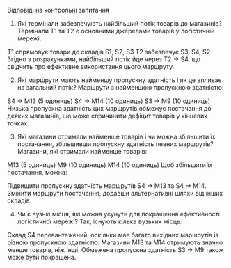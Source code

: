 Відповіді на контрольні запитання
1. Які термінали забезпечують найбільший потік товарів до магазинів?
Термінали T1 та T2 є основними джерелами товарів у логістичній мережі.

T1 спрямовує товари до складів S1, S2, S3
T2 забезпечує S3, S4, S2
Згідно з розрахунками, найбільший потік йде через T2 → S4, що свідчить про ефективне використання цього маршруту.

2. Які маршрути мають найменшу пропускну здатність і як це впливає на загальний потік?
Маршрути з найменшою пропускною здатністю:

S4 → M13 (5 одиниць)
S4 → M14 (10 одиниць)
S3 → M9 (10 одиниць)
Низька пропускна здатність цих маршрутів обмежує постачання до деяких магазинів, що може спричинити дефіцит товарів у кінцевих точках.

3. Які магазини отримали найменше товарів і чи можна збільшити їх постачання, збільшивши пропускну здатність певних маршрутів?
Магазини, які отримали найменше товарів:

M13 (5 одиниць)
M9 (10 одиниць)
M14 (10 одиниць)
Щоб збільшити їх постачання, можна:

Підвищити пропускну здатність маршрутів S4 → M13 та S4 → M14.
Змінити маршрути постачання, додавши альтернативні шляхи від інших складів.

4. Чи є вузькі місця, які можна усунути для покращення ефективності логістичної мережі?
Так, існують кілька вузьких місць:

Склад S4 перевантажений, оскільки має багато вихідних маршрутів із різною пропускною здатністю.
Магазини M13 та M14 отримують значно менше товарів, ніж інші.
Обмежена пропускна здатність S3 → M9 також може бути покращена.